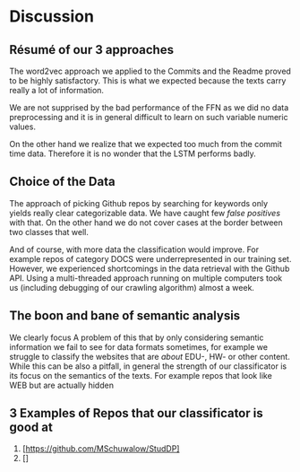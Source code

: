 Discussion
=========

Résumé of our 3 approaches
--------------------------
The word2vec approach we applied to the Commits and the Readme
proved to be highly satisfactory. This is what we expected
because the texts carry really a lot of information.

We are not supprised by the bad performance of the FFN
as we did no data preprocessing and it is in general difficult
to learn on such variable numeric values.

On the other hand we realize that we expected too much
from the commit time data. Therefore it is no wonder
that the LSTM performs badly.

Choice of the Data
------------------
The approach of picking Github repos by searching for keywords
only yields really clear categorizable data. We have caught few
_false positives_ with that. On the other hand we do not cover
cases at the border between two classes that well.

And of course, with more data the classification would improve.
For example repos of category DOCS were underrepresented in our training set.
However, we experienced shortcomings in the data retrieval with the 
Github API. Using a multi-threaded approach running on multiple computers
took us (including debugging of our crawling algorithm) almost
a week.

The boon and bane of semantic analysis
--------------------------------------
We clearly focus 
A problem of this that by only considering semantic information
we fail to see for data formats sometimes, for example we struggle
to classify the websites that are _about_ EDU-, HW- or other content.
While this can be also a pitfall, in general the strength of our
classificator is its focus on the semantics of the texts.
For example repos that look like WEB but are actually hidden


3 Examples of Repos that our classificator is good at
-----------------------------------------------------
1. [https://github.com/MSchuwalow/StudDP]
2. []
